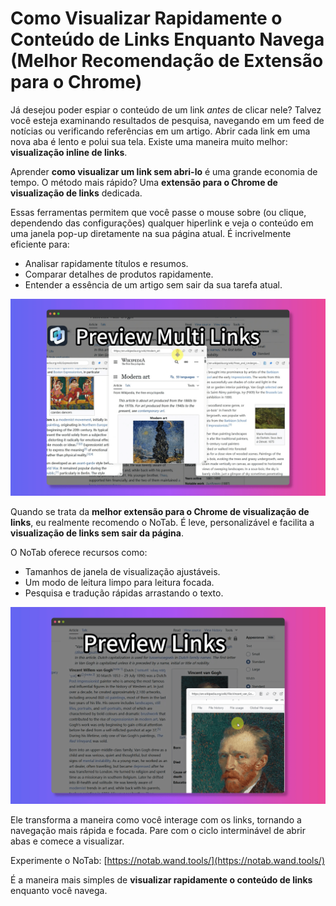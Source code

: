 # Como Visualizar Rapidamente o Conteúdo de Links Enquanto Navega (Melhor Recomendação de Extensão para o Chrome)

Já desejou poder espiar o conteúdo de um link *antes* de clicar nele? Talvez você esteja examinando resultados de pesquisa, navegando em um feed de notícias ou verificando referências em um artigo. Abrir cada link em uma nova aba é lento e polui sua tela. Existe uma maneira muito melhor: **visualização inline de links**.

Aprender **como visualizar um link sem abri-lo** é uma grande economia de tempo. O método mais rápido? Uma **extensão para o Chrome de visualização de links** dedicada.

Essas ferramentas permitem que você passe o mouse sobre (ou clique, dependendo das configurações) qualquer hiperlink e veja o conteúdo em uma janela pop-up diretamente na sua página atual. É incrivelmente eficiente para:
*   Analisar rapidamente títulos e resumos.
*   Comparar detalhes de produtos rapidamente.
*   Entender a essência de um artigo sem sair da sua tarefa atual.

![Visualização instantânea de links](../images/notab1.png)

Quando se trata da **melhor extensão para o Chrome de visualização de links**, eu realmente recomendo o NoTab. É leve, personalizável e facilita a **visualização de links sem sair da página**.

O NoTab oferece recursos como:
*   Tamanhos de janela de visualização ajustáveis.
*   Um modo de leitura limpo para leitura focada.
*   Pesquisa e tradução rápidas arrastando o texto.

![Recursos do NoTab](../images/notab2.png)

Ele transforma a maneira como você interage com os links, tornando a navegação mais rápida e focada. Pare com o ciclo interminável de abrir abas e comece a visualizar.

Experimente o NoTab: [https://notab.wand.tools/](https://notab.wand.tools/)

É a maneira mais simples de **visualizar rapidamente o conteúdo de links** enquanto você navega.
